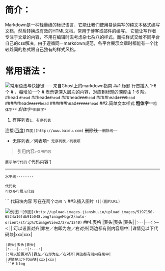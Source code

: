 # 简介：
Markdown是一种轻量级的标记语言，它能让我们使用易读易写的纯文本格式编写文档，然后转换成有效的HTML文档。常用于博客或邮件的编写。
它能让写作者专注于文章的内容，不用在编辑时去考虑杂七杂八的样式。而把样式交给不同平台自己的css解决。由于遵循同一markdown规范，各平台展示文章时都能有一个比较趋同的格式跟自己独有的样式风格。

# 常用语法：

![常用语法与快捷键——来自Ghost上的markdown指南](http://upload-images.jianshu.io/upload_images/5197150-70405cc0e32892aa.png?imageMogr2/auto-orient/strip%7CimageView2/2/w/1240)
##1.标题
行首插入 1-6 个 # ，每增加一个 # 表示更深入层次的内容，对应到标题的深度由 1-6 阶。
#head `#head`
##head`##head`
###head`###head`
####head`####head`
#####head`#####head`
######head`######head`
##2.简单文本样式
**粗体字**`**粗体字**`
*斜体字*`*斜体字*`
1. 有序列表`1. 有序列表`

连接:[百度](http://www.baidu.com)`[百度](http://www.baidu.com)`
~~删除线~~`~~删除线~~`
* 无序列表／列表项`* 无序列表／列表项`



>引用内容`>引用内容`

`展示单行代码` (\`代码内容\`)

--------
`水平线--------`
```
代码块
可以多行展示代码
```
\```
代码块内容
写在在两个```之间
\```
##3.插入图片
`![](图片URL)`

![例图](http://upload-images.jianshu.io/upload_images/5197150-6524a16fdb91b048.png?imageMogr2/auto-orient/strip%7CimageView2/2/w/1240)
`![例图](http://upload-images.jianshu.io/upload_images/5197150-6524a16fdb91b048.png?imageMogr2/auto-orient/strip%7CimageView2/2/w/1240)`
##4.表格
|表头|表头|表头|
|:---|---:|:---:|
|:可以设置对齐|靠左／右即为左／右对齐|两边都有则内容居中|
|详情见以下代码块|xxx|xxx|
```
|表头|表头|表头|
|:---|---:|:---:|
|:可以设置对齐|靠左／右即为左／右对齐|两边都有则内容居中|
|详情见以下代码块|xxx|xxx|
```# blog
